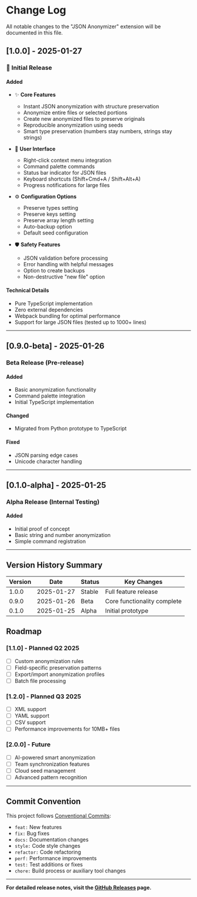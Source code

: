 # Change Log

All notable changes to the "JSON Anonymizer" extension will be documented in this file.

## [1.0.0] - 2025-01-27

### 🎉 Initial Release

#### Added
- ✨ **Core Features**
  - Instant JSON anonymization with structure preservation
  - Anonymize entire files or selected portions
  - Create new anonymized files to preserve originals
  - Reproducible anonymization using seeds
  - Smart type preservation (numbers stay numbers, strings stay strings)

- 🎨 **User Interface**
  - Right-click context menu integration
  - Command palette commands
  - Status bar indicator for JSON files
  - Keyboard shortcuts (Shift+Cmd+A / Shift+Alt+A)
  - Progress notifications for large files

- ⚙️ **Configuration Options**
  - Preserve types setting
  - Preserve keys setting
  - Preserve array length setting
  - Auto-backup option
  - Default seed configuration

- 🛡️ **Safety Features**
  - JSON validation before processing
  - Error handling with helpful messages
  - Option to create backups
  - Non-destructive "new file" option

#### Technical Details
- Pure TypeScript implementation
- Zero external dependencies
- Webpack bundling for optimal performance
- Support for large JSON files (tested up to 1000+ lines)

---

## [0.9.0-beta] - 2025-01-26

### Beta Release (Pre-release)

#### Added
- Basic anonymization functionality
- Command palette integration
- Initial TypeScript implementation

#### Changed
- Migrated from Python prototype to TypeScript

#### Fixed
- JSON parsing edge cases
- Unicode character handling

---

## [0.1.0-alpha] - 2025-01-25

### Alpha Release (Internal Testing)

#### Added
- Initial proof of concept
- Basic string and number anonymization
- Simple command registration

---

## Version History Summary

| Version | Date | Status | Key Changes |
|---------|------|---------|------------|
| 1.0.0 | 2025-01-27 | Stable | Full feature release |
| 0.9.0 | 2025-01-26 | Beta | Core functionality complete |
| 0.1.0 | 2025-01-25 | Alpha | Initial prototype |

## Roadmap

### [1.1.0] - Planned Q2 2025
- [ ] Custom anonymization rules
- [ ] Field-specific preservation patterns
- [ ] Export/import anonymization profiles
- [ ] Batch file processing

### [1.2.0] - Planned Q3 2025
- [ ] XML support
- [ ] YAML support
- [ ] CSV support
- [ ] Performance improvements for 10MB+ files

### [2.0.0] - Future
- [ ] AI-powered smart anonymization
- [ ] Team synchronization features
- [ ] Cloud seed management
- [ ] Advanced pattern recognition

---

## Commit Convention

This project follows [Conventional Commits](https://www.conventionalcommits.org/):

- `feat:` New features
- `fix:` Bug fixes
- `docs:` Documentation changes
- `style:` Code style changes
- `refactor:` Code refactoring
- `perf:` Performance improvements
- `test:` Test additions or fixes
- `chore:` Build process or auxiliary tool changes

---

**For detailed release notes, visit the [GitHub Releases](https://github.com/paulb79/json-anonymizer/releases) page.**

